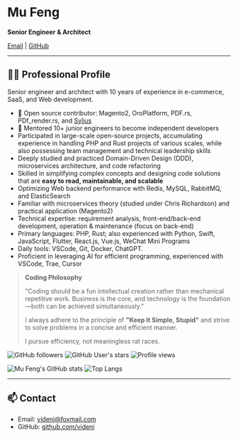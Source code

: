 # Mu Feng

**Senior Engineer & Architect**

[Email](mailto:videni@foxmail.com) | [GitHub](https://github.com/videni)

---

## 🧑‍💻 Professional Profile

Senior engineer and architect with 10 years of experience in e-commerce, SaaS, and Web development.

- 🏅 Open source contributor: Magento2, OroPlatform, PDF.rs, PDf_render.rs, and [Sylius](https://github.com/Sylius/Sylius)
- 👥 Mentored 10+ junior engineers to become independent developers
- Participated in large-scale open-source projects, accumulating experience in handling PHP and Rust projects of various scales, while also possessing team management and technical leadership skills
- Deeply studied and practiced Domain-Driven Design (DDD), microservices architecture, and code refactoring
- Skilled in simplifying complex concepts and designing code solutions that are **easy to read, maintainable, and scalable**
- Optimizing Web backend performance with Redis, MySQL, RabbitMQ, and ElasticSearch
- Familiar with microservices theory (studied under Chris Richardson) and practical application (Magento2)
- Technical expertise: requirement analysis, front-end/back-end development, operation & maintenance (focus on back-end)
- Primary languages: PHP, Rust; also experienced with Python, Swift, JavaScript, Flutter, React.js, Vue.js, WeChat Mini Programs
- Daily tools: VSCode, Git, Docker, ChatGPT. 
- Proficient in leveraging AI for efficient programming, experienced with VSCode, Trae, Cursor

> **Coding Philosophy**
>
> "Coding should be a fun intellectual creation rather than mechanical repetitive work. Business is the core, and technology is the foundation—both can be achieved simultaneously."
>
> I always adhere to the principle of **"Keep It Simple, Stupid"** and strive to solve problems in a concise and efficient manner.
>
> I pursue efficiency, not meaningless rat races.

![GitHub followers](https://img.shields.io/github/followers/videni?label=Follow&style=social) ![GitHub User's stars](https://img.shields.io/github/stars/videni?affiliations=OWNER%2CCOLLABORATOR%2CORGANIZATION_MEMBER&style=social) ![Profile views](https://komarev.com/ghpvc/?username=videni)

![Mu Feng's GitHub stats](https://github-readme-stats.vercel.app/api?username=videni&show_icons=true&theme=default)
![Top Langs](https://github-readme-stats.vercel.app/api/top-langs/?username=videni&layout=compact)

---

## 📫 Contact

- Email: [videni@foxmail.com](mailto:videni@foxmail.com)
- GitHub: [github.com/videni](https://github.com/videni) 
